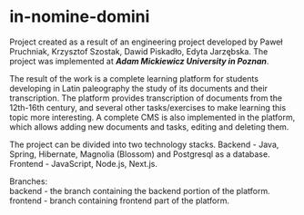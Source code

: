 # in-nomine-domini
Project created as a result of an engineering project developed by Paweł Pruchniak, Krzysztof Szostak, Dawid Piskadło, Edyta Jarzębska. The project was implemented at ***Adam Mickiewicz University in Poznan***.

The result of the work is a complete learning platform for students developing in Latin paleography the study of its documents and their transcription. The platform provides transcription of documents from the 12th-16th century, and several other tasks/exercises to make learning this topic more interesting. A complete CMS is also implemented in the platform, which allows adding new documents and tasks, editing and deleting them.

The project can be divided into two technology stacks. 
Backend - Java, Spring, Hibernate, Magnolia (Blossom) and Postgresql as a database.
Frontend - JavaScript, Node.js, Next.js.

Branches: <br />
backend - the branch containing the backend portion of the platform. <br />
frontend - branch containing frontend part of the platform.
